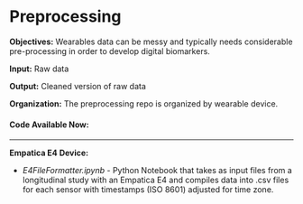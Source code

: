 # Preprocessing

**Objectives:**
Wearables data can be messy and typically needs considerable pre-processing in order to develop digital biomarkers.

**Input:**
Raw data

**Output:**
Cleaned version of raw data

**Organization:**
The preprocessing repo is organized by wearable device. 


#### Code Available Now:
***

**Empatica E4 Device:**
* *E4FileFormatter.ipynb* - Python Notebook that takes as input files from a longitudinal study with an Empatica E4 and compiles data into .csv files for each sensor with timestamps (ISO 8601) adjusted for time zone.
